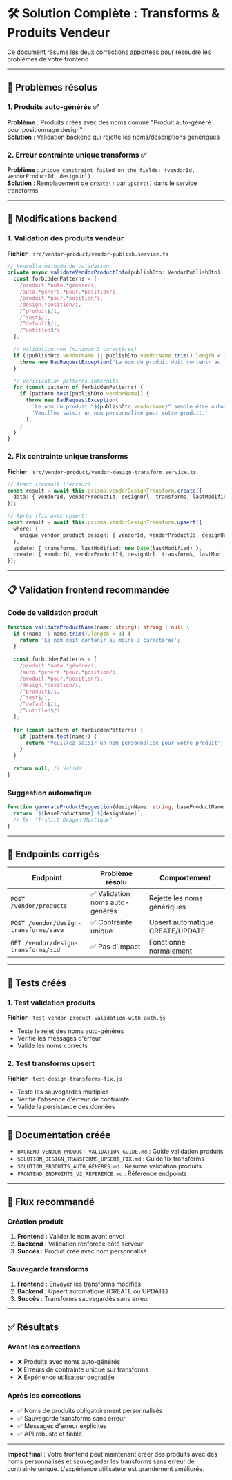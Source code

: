 # 🛠️ Solution Complète : Transforms & Produits Vendeur

Ce document résume les deux corrections apportées pour résoudre les problèmes de votre frontend.

---

## 🎯 Problèmes résolus

### 1. Produits auto-générés ✅
**Problème** : Produits créés avec des noms comme "Produit auto-généré pour positionnage design"  
**Solution** : Validation backend qui rejette les noms/descriptions génériques

### 2. Erreur contrainte unique transforms ✅
**Problème** : `Unique constraint failed on the fields: (vendorId, vendorProductId, designUrl)`  
**Solution** : Remplacement de `create()` par `upsert()` dans le service transforms

---

## 🔧 Modifications backend

### 1. Validation des produits vendeur
**Fichier** : `src/vendor-product/vendor-publish.service.ts`

```typescript
// Nouvelle méthode de validation
private async validateVendorProductInfo(publishDto: VendorPublishDto): Promise<void> {
  const forbiddenPatterns = [
    /produit.*auto.*généré/i,
    /auto.*généré.*pour.*position/i,
    /produit.*pour.*position/i,
    /design.*position/i,
    /^produit$/i,
    /^test$/i,
    /^default$/i,
    /^untitled$/i
  ];

  // Validation nom (minimum 3 caractères)
  if (!publishDto.vendorName || publishDto.vendorName.trim().length < 3) {
    throw new BadRequestException('Le nom du produit doit contenir au moins 3 caractères');
  }

  // Vérification patterns interdits
  for (const pattern of forbiddenPatterns) {
    if (pattern.test(publishDto.vendorName)) {
      throw new BadRequestException(
        `Le nom du produit "${publishDto.vendorName}" semble être auto-généré. ` +
        'Veuillez saisir un nom personnalisé pour votre produit.'
      );
    }
  }
}
```

### 2. Fix contrainte unique transforms
**Fichier** : `src/vendor-product/vendor-design-transform.service.ts`

```typescript
// Avant (causait l'erreur)
const result = await this.prisma.vendorDesignTransform.create({
  data: { vendorId, vendorProductId, designUrl, transforms, lastModified }
});

// Après (fix avec upsert)
const result = await this.prisma.vendorDesignTransform.upsert({
  where: {
    unique_vendor_product_design: { vendorId, vendorProductId, designUrl }
  },
  update: { transforms, lastModified: new Date(lastModified) },
  create: { vendorId, vendorProductId, designUrl, transforms, lastModified: new Date(lastModified) }
});
```

---

## 📋 Validation frontend recommandée

### Code de validation produit
```typescript
function validateProductName(name: string): string | null {
  if (!name || name.trim().length < 3) {
    return 'Le nom doit contenir au moins 3 caractères';
  }
  
  const forbiddenPatterns = [
    /produit.*auto.*généré/i,
    /auto.*généré.*pour.*position/i,
    /produit.*pour.*position/i,
    /design.*position/i,
    /^produit$/i,
    /^test$/i,
    /^default$/i,
    /^untitled$/i
  ];
  
  for (const pattern of forbiddenPatterns) {
    if (pattern.test(name)) {
      return 'Veuillez saisir un nom personnalisé pour votre produit';
    }
  }
  
  return null; // Valide
}
```

### Suggestion automatique
```typescript
function generateProductSuggestion(designName: string, baseProductName: string): string {
  return `${baseProductName} ${designName}`;
  // Ex: "T-shirt Dragon Mystique"
}
```

---

## 🚀 Endpoints corrigés

| Endpoint | Problème résolu | Comportement |
|----------|-----------------|--------------|
| `POST /vendor/products` | ✅ Validation noms auto-générés | Rejette les noms génériques |
| `POST /vendor/design-transforms/save` | ✅ Contrainte unique | Upsert automatique CREATE/UPDATE |
| `GET /vendor/design-transforms/:id` | ✅ Pas d'impact | Fonctionne normalement |

---

## 🧪 Tests créés

### 1. Test validation produits
**Fichier** : `test-vendor-product-validation-with-auth.js`
- Teste le rejet des noms auto-générés
- Vérifie les messages d'erreur
- Valide les noms corrects

### 2. Test transforms upsert
**Fichier** : `test-design-transforms-fix.js`
- Teste les sauvegardes multiples
- Vérifie l'absence d'erreur de contrainte
- Valide la persistance des données

---

## 📄 Documentation créée

- `BACKEND_VENDOR_PRODUCT_VALIDATION_GUIDE.md` : Guide validation produits
- `SOLUTION_DESIGN_TRANSFORMS_UPSERT_FIX.md` : Guide fix transforms
- `SOLUTION_PRODUITS_AUTO_GENERES.md` : Résumé validation produits
- `FRONTEND_ENDPOINTS_V2_REFERENCE.md` : Référence endpoints

---

## 🔄 Flux recommandé

### Création produit
1. **Frontend** : Valider le nom avant envoi
2. **Backend** : Validation renforcée côté serveur
3. **Succès** : Produit créé avec nom personnalisé

### Sauvegarde transforms
1. **Frontend** : Envoyer les transforms modifiés
2. **Backend** : Upsert automatique (CREATE ou UPDATE)
3. **Succès** : Transforms sauvegardés sans erreur

---

## ✅ Résultats

### Avant les corrections
- ❌ Produits avec noms auto-générés
- ❌ Erreurs de contrainte unique sur transforms
- ❌ Expérience utilisateur dégradée

### Après les corrections
- ✅ Noms de produits obligatoirement personnalisés
- ✅ Sauvegarde transforms sans erreur
- ✅ Messages d'erreur explicites
- ✅ API robuste et fiable

---

**Impact final** : Votre frontend peut maintenant créer des produits avec des noms personnalisés et sauvegarder les transforms sans erreur de contrainte unique. L'expérience utilisateur est grandement améliorée. 